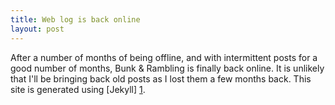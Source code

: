 ```yaml
---
title: Web log is back online
layout: post
---
```

After a number of months of being offline, and with intermittent posts for a good number of months, Bunk & Rambling is finally back online. It is unlikely that I'll be bringing back old posts as I lost them a few months back.  This site is generated using [Jekyll] [1].

[1]: http://github.com/mojombo/jekyll/tree/master "Mojombo Jekyll"

